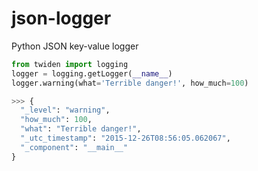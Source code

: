 # json-logger
Python JSON key-value logger

```python
from twiden import logging
logger = logging.getLogger(__name__)
logger.warning(what='Terrible danger!', how_much=100)

>>> {
  "_level": "warning", 
  "how_much": 100,
  "what": "Terrible danger!", 
  "_utc_timestamp": "2015-12-26T08:56:05.062067", 
  "_component": "__main__"
}
```


